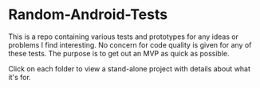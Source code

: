# Random-Android-Tests

This is a repo containing various tests and prototypes for any ideas or problems I find interesting.
No concern for code quality is given for any of these tests.
The purpose is to get out an MVP as quick as possible.

Click on each folder to view a stand-alone project with details about what it's for.
